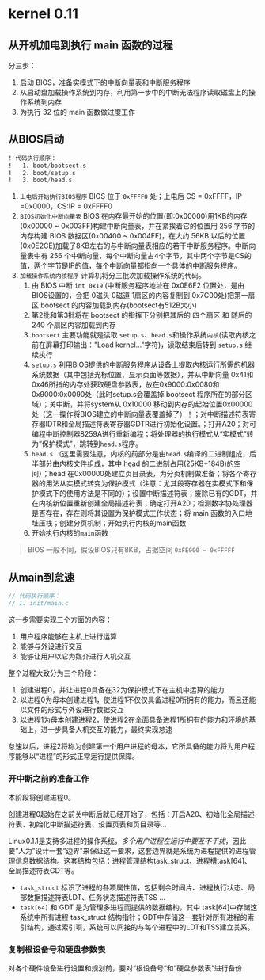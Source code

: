 # kernel 0.11

## 从开机加电到执行 main 函数的过程

分三步：
1. 启动 BIOS，准备实模式下的中断向量表和中断服务程序
2. 从启动盘加载操作系统到内存，利用第一步中的中断无法程序读取磁盘上的操作系统到内存
3. 为执行 32 位的 main 函数做过度工作

## 从BIOS启动

```asm 
! 代码执行顺序：
!   1. boot/bootsect.s
!   2. boot/setup.s
!   3. boot/head.s
```

1. `上电后开始执行BIOS程序`  BIOS 位于 `0xFFFF0` 处；上电后 CS = 0xFFFF，IP =0x0000，CS:IP = 0xFFFF0
2. `BIOS初始化中断向量表`  BIOS 在内存最开始的位置(即:0x00000)用1KB的内存(0x00000 ~ 0x003FF)构建中断向量表，并在紧挨着它的位置用 256 字节的内存构建 BIOS 数据区(0x00400 ~ 0x004FF)，在大约 56KB 以后的位置(0x0E2CE)加载了8KB左右的与中断向量表相应的若干中断服务程序。中断向量表中有 256 个中断向量，每个中断向量占4个字节，其中两个字节是CS的值，两个字节是IP的值，每个中断向量都指向一个具体的中断服务程序。
3. `加载操作系统内核程序`  计算机将分三批次加载操作系统的代码。
    1. 由 BIOS 中断 `int 0x19` (中断服务程序地址在 0x0E6F2 位置处，是由BIOS设置的，会把 0磁头 0磁道 1扇区的内容复制到 0x7C00处)把第一扇区 bootsect 的内容加载到内存(bootsect有512B大小)
    2. 第2批和第3批将在 bootsect 的指挥下分别把其后的 四个扇区 和 随后的 240 个扇区内容加载到内存
    3. `bootsect` 主要功能就是读取 `setup.s`、`head.s`和操作系统`内核`(读取内核之前在屏幕打印输出："Load kernel..."字符)，读取结束后转到 `setup.s` 继续执行
    4. `setup.s` 利用BIOS提供的中断服务程序从设备上提取内核运行所需的机器系统数据（其中包括光标位置、显示页面等数据），并从中断向量 0x41和0x46所指的内存处获取硬盘参数表，放在0x9000:0x0080和0x9000:0x0090处（此时setup.s会覆盖掉 bootsect 程序所在的部分区域）；关中断，并将system从 0x10000 移动到内存的起始位置0x00000处（这一操作将BIOS建立的中断向量表覆盖掉了）！；对中断描述符表寄存器IDTR和全局描述符表寄存器GDTR进行初始化设置。；打开A20；对可编程中断控制器8259A进行重新编程；将处理器的执行模式从“实模式”转为“保护模式”，跳转到`head.s`程序。
    5. `head.s` （这里需要注意，内核的前部分是由`head.s`编译的二进制组成，后半部分由内核文件组成，其中 head 的二进制占用(25KB+184B)的空间）；head 在0x00000处建立页目录表，为分页机制做准备；将各个寄存器的用法从实模式转变为保护模式（注意：尤其段寄存器在实模式下和保护模式下的使用方法是不同的）；设置中断描述符表；废除已有的GDT，并在内核新位置重新创建全局描述符表；确定打开A20；检测数字协处理器是否存在，存在则将其设置为保护模式工作状态；将 main 函数的入口地址压栈；创建分页机制；开始执行内核的main函数
    6. 开始执行内核的`main`函数

> BIOS 一般不同，假设BIOS只有8KB，占据空间 `0xFE000 ~ 0xFFFFF`

## 从main到怠速

```c
// 代码执行顺序：
// 1. init/main.c
```

这一步需要实现三个方面的内容：
1. 用户程序能够在主机上进行运算
2. 能够与外设进行交互
3. 能够让用户以它为媒介进行人机交互

整个过程大致分为三个阶段：
1. 创建进程0，并让进程0具备在32为保护模式下在主机中运算的能力
2. 以进程0为母本创建进程1，使进程1不仅仅具备进程0所拥有的能力，而且还能以文件的形式与外设进行数据交互
3. 以进程1为母本创建进程2，使进程2在全面具备进程1所拥有的能力和环境的基础上，进一步具备人机交互的能力，最终实现怠速

怠速以后，进程2将称为创建第一个用户进程的母本，它所具备的能力将为用户程序能够以“进程”的形式正常运行提供保障。

### 开中断之前的准备工作

本阶段将创建进程0。

创建进程0起始在之前关中断后就已经开始了，包括：开启A20、初始化全局描述符表、初始化中断描述符表、设置页表和页目录等...

Linux0.1.1是支持多进程的操作系统，*多个用户进程在运行中要互不干扰*，因此要“人为”设计一套“边界”来保证这一要求，这套边界就是系统为进程提供的进程管理信息数据结构。这套结构包括：进程管理结构task_struct、进程槽task[64]、全局描述符表GDT等。

- `task_struct` 标识了进程的各项属性值，包括剩余时间片、进程执行状态、局部数据描述符表LDT、任务状态描述符表TSS ...
- `task[64]` 和 GDT 是为管理多进程而提供的数据结构，其中 task[64]中存储这系统中所有进程 task_struct 结构指针；GDT中存储这一套针对所有进程的索引结构，通过索引项，系统可以间接的与每个进程中的LDT和TSS建立关系。

### 复制根设备号和硬盘参数表

对各个硬件设备进行设置和规划前，要对“根设备号”和“硬盘参数表”进行备份






